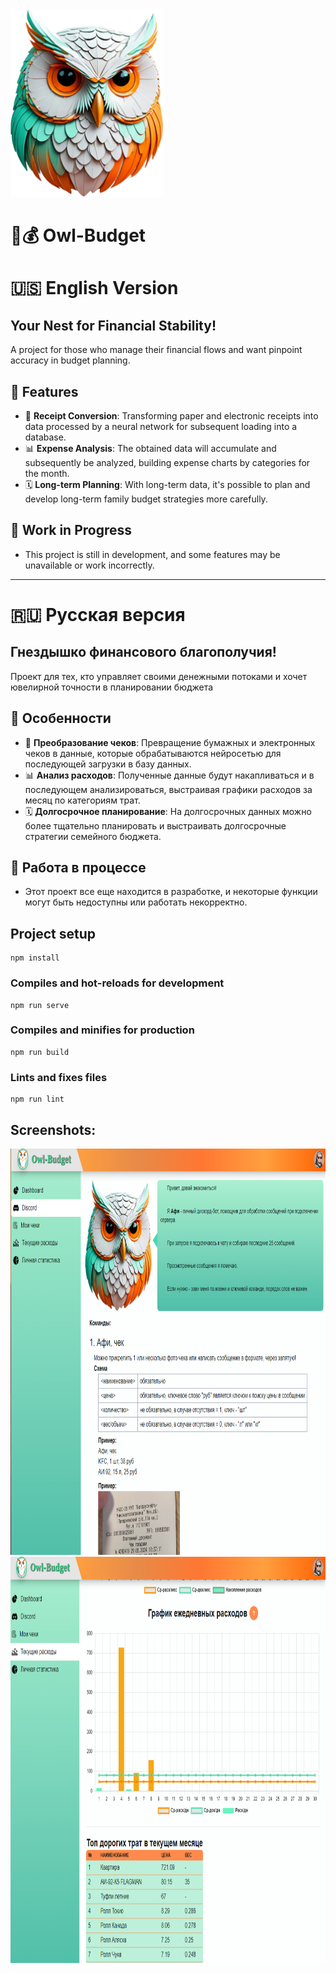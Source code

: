 <img src="https://github.com/Markov-Andrey/budget-buddy-back/raw/master/public/images/owl_hd.png" alt="Лого проекта" height="300" width="auto">

# 🦉💰 Owl-Budget

# 🇺🇸 English Version
## Your Nest for Financial Stability!
A project for those who manage their financial flows and want pinpoint accuracy in budget planning.

## 🌟 Features
- 📜 **Receipt Conversion**: Transforming paper and electronic receipts into data processed by a neural network for subsequent loading into a database.
- 📊 **Expense Analysis**: The obtained data will accumulate and subsequently be analyzed, building expense charts by categories for the month.
- 🗓️ **Long-term Planning**: With long-term data, it's possible to plan and develop long-term family budget strategies more carefully.

## 🚧 Work in Progress
- This project is still in development, and some features may be unavailable or work incorrectly.

---

# 🇷🇺 Русская версия
## Гнездышко финансового благополучия!
Проект для тех, кто управляет своими денежными потоками и хочет ювелирной точности в планировании бюджета

## 🌟 Особенности
- 📜 **Преобразование чеков**: Превращение бумажных и электронных чеков в данные, которые обрабатываются нейросетью для последующей загрузки в базу данных.
- 📊 **Анализ расходов**: Полученные данные будут накапливаться и в последующем анализироваться, выстраивая графики расходов за месяц по категориям трат.
- 🗓️ **Долгосрочное планирование**: На долгосрочных данных можно более тщательно планировать и выстраивать долгосрочные стратегии семейного бюджета.

## 🚧 Работа в процессе
- Этот проект все еще находится в разработке, и некоторые функции могут быть недоступны или работать некорректно.

## Project setup
```
npm install
```

### Compiles and hot-reloads for development
```
npm run serve
```

### Compiles and minifies for production
```
npm run build
```

### Lints and fixes files
```
npm run lint
```

## Screenshots:
<img src="https://github.com/Markov-Andrey/budget-buddy/blob/master/public/assets/1.png" alt="1" height="650" width="auto">
<img src="https://github.com/Markov-Andrey/budget-buddy/blob/master/public/assets/2.png" alt="2" height="650" width="auto">

